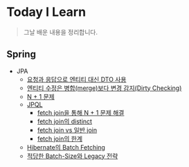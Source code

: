 # Today I Learn
> 그날 배운 내용을 정리합니다.

## Spring
- JPA
    - [요청과 응답으로 엔티티 대신 DTO 사용](https://github.com/heenahan/TIL/tree/main/spring/jpa#요청과-응답으로-엔티티-대신-DTO-사용)
    - [엔티티 수정은 병합(merge)보다 변경 감지(Dirty Checking)](https://github.com/heenahan/TIL/tree/main/spring/jpa#엔티티-수정은-병합merge보다-변경-감지dirty-checking)
    - [N + 1 문제](https://github.com/heenahan/TIL/tree/main/spring/jpa#N--1-문제)
    - [JPQL](#jpql)
        - [fetch join을 통해 N + 1 문제 해결](https://github.com/heenahan/TIL/tree/main/spring/jpa#fetch-join을-통해-n--1-문제-해결)
        - [fetch join의 distinct](https://github.com/heenahan/TIL/tree/main/spring/jpa#fetch-join의-distinct)
        - [fetch join vs 일반 join](https://github.com/heenahan/TIL/tree/main/spring/jpa#fetch-join-vs-일반-join)
         - [fetch join의 한계](https://github.com/heenahan/TIL/tree/main/spring/jpa#fetch-join의-한계)
    - [Hibernate의 Batch Fetching](https://github.com/heenahan/TIL/tree/main/spring/jpa#hibernate의-batch-fetching)
    - [적당한 Batch-Size와 Legacy 전략](https://github.com/heenahan/TIL/tree/main/spring/jpa#적당한-batch-size와-legacy-전략)